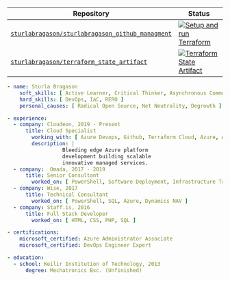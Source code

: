 <center>

| Repository | Status |
|--|--|
| [`sturlabragason/sturlabragason_github_managment`](https://github.com/sturlabragason/sturlabragason_github_managment) | [![Setup and run Terraform](https://github.com/sturlabragason/sturlabragason_github_managment/actions/workflows/terraform.yml/badge.svg)](https://github.com/sturlabragason/sturlabragason_github_managment/actions/workflows/terraform.yml)   |
| [`sturlabragason/terraform_state_artifact`](https://github.com/sturlabragason/terraform_state_artifact) | [![Terraform State Artifact](https://github.com/sturlabragason/terraform_state_artifact/actions/workflows/terraform.yml/badge.svg)](https://github.com/sturlabragason/terraform_state_artifact/actions/workflows/terraform.yml)

</center>


```yaml
- name: Sturla Bragason
    soft_skills: [ Active Learner, Critical Thinker, Asynchronous Communication ]
    hard_skills: [ DevOps, IaC, RERO ]
    personal_causes: [ Radical Open Source, Net Neutrality, Degrowth ]

- experience:
  - company: Cloudeon, 2019 - Present
      title: Cloud Specialist
        working_with: [ Azure Devops, Github, Terraform Cloud, Azure, APIs, Terraform, pwsh, az cli, git, IAM ]
        description: |
                  Bleeding edge Azure platform
                  development building scalable
                  innovative managed services.
  - company:  Omada, 2017 - 2019
      title: Senior Consultant
        worked_on: [ PowerShell, Software Deployment, Infrastructure Training, SQL, SSIS, AD ] 
  - company: Wise, 2017
      title: Technical Consultant
        worked_on: [ PowerShell, SQL, Azure, Dynamics NAV ]
  - company: Staff.is, 2016
      title: Full Stack Developer
        worked_on: [ HTML, CSS, PHP, SQL ]

- certifications:
    microsoft_certified: Azure Administrator Associate
    microsoft_certified: DevOps Engineer Expert

- education:
  - school: Keilir Institution of Technology, 2013
      degree: Mechatronics Bsc. (Unfinished)
      
```


